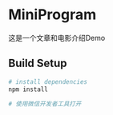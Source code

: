 # MiniProgram
这是一个文章和电影介绍Demo

## Build Setup

``` bash
# install dependencies
npm install

# 使用微信开发者工具打开

```

